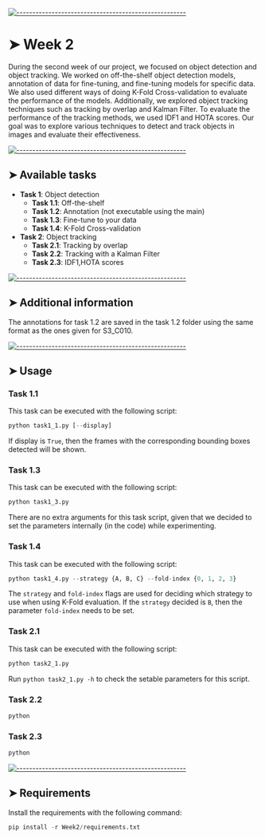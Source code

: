 <!-- ⚠️ This README has been generated from the file(s) "blueprint.md" ⚠️-->
[![-----------------------------------------------------](https://raw.githubusercontent.com/andreasbm/readme/master/assets/lines/colored.png)](#week-2)

# ➤ Week 2

During the second week of our project, we focused on object detection and object tracking. We worked on off-the-shelf object detection models, annotation of data for fine-tuning, and fine-tuning models for specific data. We also used different ways of doing K-Fold Cross-validation to evaluate the performance of the models. Additionally, we explored object tracking techniques such as tracking by overlap and Kalman Filter. To evaluate the performance of the tracking methods, we used IDF1 and HOTA scores. Our goal was to explore various techniques to detect and track objects in images and evaluate their effectiveness.



[![-----------------------------------------------------](https://raw.githubusercontent.com/andreasbm/readme/master/assets/lines/colored.png)](#available-tasks)

## ➤ Available tasks

* **Task 1**: Object detection
  * **Task 1.1**: Off-the-shelf
  * **Task 1.2**: Annotation (not executable using the main)
  * **Task 1.3**: Fine-tune to your data
  * **Task 1.4**: K-Fold Cross-validation
* **Task 2**: Object tracking
  * **Task 2.1**: Tracking by overlap
  * **Task 2.2**: Tracking with a Kalman Filter
  * **Task 2.3**: IDF1,HOTA scores


[![-----------------------------------------------------](https://raw.githubusercontent.com/andreasbm/readme/master/assets/lines/colored.png)](#additional-information)

## ➤ Additional information
The annotations for task 1.2 are saved in the task 1.2 folder using the same format as the ones given for S3_C010.



[![-----------------------------------------------------](https://raw.githubusercontent.com/andreasbm/readme/master/assets/lines/colored.png)](#usage)

## ➤ Usage
### Task 1.1
This task can be executed with the following script:
  ```python
  python task1_1.py [--display]
  ```
If display is `True`, then the frames with the corresponding bounding boxes detected will be shown.

### Task 1.3
This task can be executed with the following script:
  ```python
  python task1_3.py
  ```
There are no extra arguments for this task script, given that we decided to set the parameters internally (in the code) while experimenting.

### Task 1.4
This task can be executed with the following script:
  ```python
  python task1_4.py --strategy {A, B, C} --fold-index {0, 1, 2, 3}
  ```
The `strategy` and `fold-index` flags are used for deciding which strategy to use when using K-Fold evaluation. If the `strategy` decided is `B`, then the parameter `fold-index` needs to be set.

### Task 2.1
This task can be executed with the following script:
  ```python
  python task2_1.py 
  ```
Run `python task2_1.py -h` to check the setable parameters for this script.

### Task 2.2
  ```python
  python 
  ```
### Task 2.3
  ```python
  python 
  ```


[![-----------------------------------------------------](https://raw.githubusercontent.com/andreasbm/readme/master/assets/lines/colored.png)](#requirements)

## ➤ Requirements
Install the requirements with the following command:
```python
pip install -r Week2/requirements.txt
```

